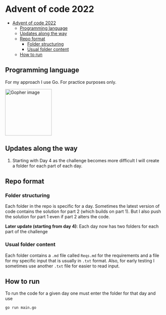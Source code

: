 # Advent of code 2022

- [Advent of code 2022](#advent-of-code-2022)
  - [Programming language](#programming-language)
  - [Updates along the way](#updates-along-the-way)
  - [Repo format](#repo-format)
    - [Folder structuring](#folder-structuring)
    - [Usual folder content](#usual-folder-content)
  - [How to run](#how-to-run)

## Programming language

For my approach I use Go. For practice purposes only.

<img src="https://i.pinimg.com/736x/d8/3d/ed/d83ded12079fa9e407e9928b8f300802.jpg" alt="Gopher image" style="height:150px;"/>

## Updates along the way

1. Starting with Day 4 as the challenge becomes more difficult I will create a folder for each part of each day.

## Repo format

### Folder structuring

Each folder in the repo is specific for a day. Sometimes the latest version of code contains the solution for part 2 (which builds on part 1). But I also push the solution for part 1 even if part 2 alters the code.

**Later update (starting from day 4)**: Each day now has two folders for each part of the challenge

### Usual folder content

Each folder contains a `.md` file called `Reqs.md` for the requirements and a file for my specific input that is usually in `.txt` format. Also, for early testing I sometimes use another `.txt` file for easier to read input.

## How to run

To run the code for a given day one must enter the folder for that day and use

```sh
go run main.go
```

